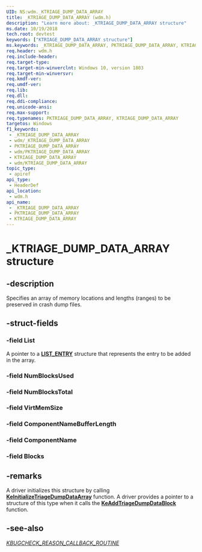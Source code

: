 ```yaml
---
UID: NS:wdm._KTRIAGE_DUMP_DATA_ARRAY
title: _KTRIAGE_DUMP_DATA_ARRAY (wdm.h)
description: "Learn more about: _KTRIAGE_DUMP_DATA_ARRAY structure"
ms.date: 10/19/2018
tech.root: devtest
keywords: ["KTRIAGE_DUMP_DATA_ARRAY structure"]
ms.keywords: _KTRIAGE_DUMP_DATA_ARRAY, PKTRIAGE_DUMP_DATA_ARRAY, KTRIAGE_DUMP_DATA_ARRAY,
req.header: wdm.h
req.include-header: 
req.target-type: 
req.target-min-winverclnt: Windows 10, version 1803
req.target-min-winversvr: 
req.kmdf-ver: 
req.umdf-ver: 
req.lib: 
req.dll: 
req.ddi-compliance: 
req.unicode-ansi: 
req.max-support: 
req.typenames: PKTRIAGE_DUMP_DATA_ARRAY, KTRIAGE_DUMP_DATA_ARRAY
targetos: Windows
f1_keywords:
 - _KTRIAGE_DUMP_DATA_ARRAY
 - wdm/_KTRIAGE_DUMP_DATA_ARRAY
 - PKTRIAGE_DUMP_DATA_ARRAY
 - wdm/PKTRIAGE_DUMP_DATA_ARRAY
 - KTRIAGE_DUMP_DATA_ARRAY
 - wdm/KTRIAGE_DUMP_DATA_ARRAY
topic_type:
 - apiref
api_type:
 - HeaderDef
api_location:
 - wdm.h
api_name:
 - _KTRIAGE_DUMP_DATA_ARRAY
 - PKTRIAGE_DUMP_DATA_ARRAY
 - KTRIAGE_DUMP_DATA_ARRAY
---
```


# _KTRIAGE_DUMP_DATA_ARRAY structure


## -description

Specifies an array of memory locations and lengths (ranges) to be preserved in crash dump files.

## -struct-fields

### -field List

A pointer to a [**LIST_ENTRY**](/windows/win32/api/ntdef/ns-ntdef-list_entry) structure that represents the entry to be added in the array.

### -field NumBlocksUsed

### -field NumBlocksTotal

### -field VirtMemSize

### -field ComponentNameBufferLength

### -field ComponentName

### -field Blocks

## -remarks

A driver initializes this structure by calling [**KeInitializeTriageDumpDataArray**](./nf-wdm-keinitializetriagedumpdataarray.md) function. A driver provides a pointer to a structure of this type when it calls the [**KeAddTriageDumpDataBlock**](./nf-wdm-keaddtriagedumpdatablock.md) function.

## -see-also

[*KBUGCHECK_REASON_CALLBACK_ROUTINE*](./nc-wdm-kbugcheck_reason_callback_routine.md)

